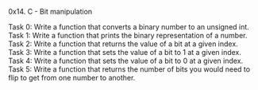 0x14. C - Bit manipulation

Task 0: Write a function that converts a binary number to an unsigned int.  
Task 1: Write a function that prints the binary representation of a number.  
Task 2: Write a function that returns the value of a bit at a given index.  
Task 3: Write a function that sets the value of a bit to 1 at a given index.  
Task 4: Write a function that sets the value of a bit to 0 at a given index.  
Task 5: Write a function that returns the number of bits you would need to flip to get from one number to another.  
